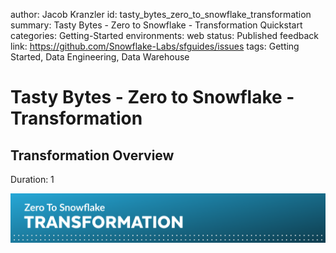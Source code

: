 author: Jacob Kranzler
id: tasty_bytes_zero_to_snowflake_transformation
summary: Tasty Bytes - Zero to Snowflake - Transformation Quickstart
categories: Getting-Started
environments: web
status: Published 
feedback link: https://github.com/Snowflake-Labs/sfguides/issues
tags: Getting Started, Data Engineering, Data Warehouse


# Tasty Bytes - Zero to Snowflake - Transformation
<!-- ------------------------ -->

## Transformation Overview 
Duration: 1

<img src = "assets/transformation_header.png">